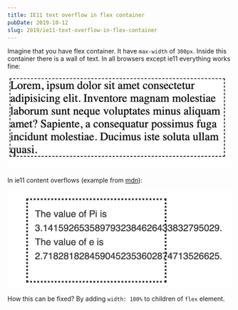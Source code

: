 ```yaml
---
title: IE11 text overflow in flex container
pubDate: 2019-10-12
slug: 2019/ie11-text-overflow-in-flex-container
---
```


Imagine that you have flex container. It have `max-width` of `300px`. Inside this container
there is a wall of text. In all browsers except ie11 everything works fine:

![Content](../../assets/2019-10-12-content.jpg)

In ie11 content overflows (example from [mdn](https://developer.mozilla.org/pl/docs/Web/CSS/overflow-x)):

![IE11](../../assets/2019-10-12-ie11.jpg)

How this can be fixed? By adding `width: 100%` to children of `flex` element.
